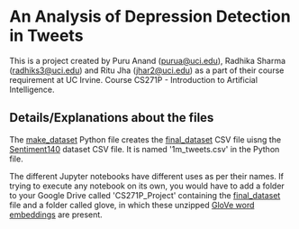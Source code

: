 # An Analysis of Depression Detection in Tweets

This is a project created by Puru Anand (purua@uci.edu), Radhika Sharma (radhiks3@uci.edu) and Ritu Jha (jhar2@uci.edu) as a part of their course requirement at UC Irvine. Course CS271P - Introduction to Artificial Intelligence.

## Details/Explanations about the files
The [make_dataset](make_dataset.py) Python file creates the [final_dataset](final_dataset.csv) CSV file uisng the [Sentiment140](https://www.kaggle.com/kazanova/sentiment140) dataset CSV file. It is named '1m_tweets.csv' in the Python file.

The different Jupyter notebooks have different uses as per their names.
If trying to execute any notebook on its own, you would have to add a folder to your Google Drive called 'CS271P_Project' containing the [final_dataset](final_dataset.csv) file and a folder called glove, in which these unzipped [GloVe word embeddings](https://nlp.stanford.edu/data/glove.6B.zip) are present.

